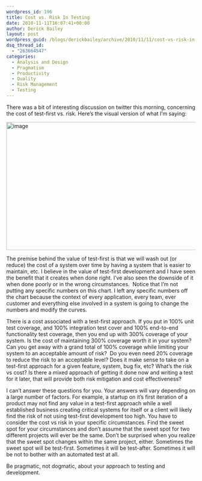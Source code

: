 ```yaml
---
wordpress_id: 196
title: Cost vs. Risk In Testing
date: 2010-11-11T16:07:41+00:00
author: Derick Bailey
layout: post
wordpress_guid: /blogs/derickbailey/archive/2010/11/11/cost-vs-risk-in-testing.aspx
dsq_thread_id:
  - "263664547"
categories:
  - Analysis and Design
  - Pragmatism
  - Productivity
  - Quality
  - Risk Management
  - Testing
---
```

There was a bit of interesting discussion on twitter this morning, concerning the cost of test-first vs. risk. Here’s the visual version of what I’m saying:

[<img style="border-bottom: 0px;border-left: 0px;padding-left: 0px;padding-right: 0px;border-top: 0px;border-right: 0px;padding-top: 0px" border="0" alt="image" src="http://lostechies.com/derickbailey/files/2011/03/image_thumb_780D2BFD.png" width="640" height="341" />](http://lostechies.com/derickbailey/files/2011/03/image_72328864.png)

The premise behind the value of test-first is that we will wash out (or reduce) the cost of a system over time by having a system that is easier to maintain, etc. I believe in the value of test-first development and I have seen the benefit that it creates when done right. I’ve also seen the downside of it when done poorly or in the wrong circumstances.&#160; Notice that I’m not putting any specific numbers on this chart. I left any specific numbers off the chart because the context of every application, every team, ever customer and everything else involved in a system is going to change the numbers and modify the curves. 

There is a cost associated with a test-first approach. If you put in 100% unit test coverage, and 100% integration test cover and 100% end-to-end functionality test coverage, then you end up with 300% coverage of your system. Is the cost of maintaining 300% coverage worth it in your system? Can you get away with a grand total of 100% coverage while limiting your system to an acceptable amount of risk?&#160; Do you even need 20% coverage to reduce the risk to an acceptable level? Does it make sense to take on a test-first approach for a given feature, system, bug fix, etc? What’s the risk vs cost? Is there a mixed approach of getting it done now and writing a test for it later, that will provide both risk mitigation and cost effectiveness? 

I can’t answer these questions for you. Your answers will vary depending on a large number of factors. For example, a startup on it’s first iteration of a product may not find any value in a test-first approach while a well established business creating critical systems for itself or a client will likely find the risk of not using test-first development too high. You have to consider the cost vs risk in your specific circumstances. Find the sweet spot for your circumstances and don’t assume that the sweet spot for two different projects will ever be the same. Don’t be surprised when you realize that the sweet spot changes within the same project, either. Sometimes the sweet spot will be test-first. Sometimes it will be test-after. Sometimes it will be not to bother with an automated test at all. 

Be pragmatic, not dogmatic, about your approach to testing and development.